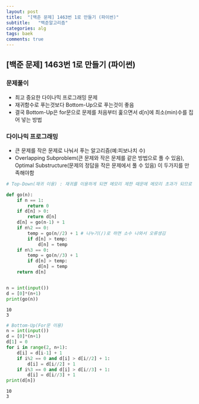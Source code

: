 ```yaml
---
layout: post
title:  "[백준 문제] 1463번 1로 만들기 (파이썬)"
subtitle:   "백준알고리즘"
categories: alg
tags: baek
comments: true
---
```


## [백준 문제] 1463번 1로 만들기 (파이썬)


### 문제풀이
- 최고 중요한 다이나믹 프로그래밍 문제
- 재귀함수로 푸는것보다 Bottom-Up으로 푸는것이 좋음
- 결국 Bottom-Up은 for문으로 문제를 처음부터 훑으면서 d[n]에 최소(min)수를 집어 넣는 방법
  
### 다이나믹 프로그래밍
- 큰 문제를 작은 문제로 나눠서 푸는 알고리즘(예:피보나치 수)
- Overlapping Subproblem(큰 문제와 작은 문제를 같은 방법으로 풀 수 있음), Optimal Substructure(문제의 정답을 작은 문제에서 풀 수 있음) 이 두가지를 만족해야함


```python
# Top-Down(재귀 이용) : 재귀를 이용하게 되면 메모리 제한 때문에 메모리 초과가 되므로 Bottom-Up으로 푸는 것이 좋다.

def go(n):
    if n == 1:
        return 0
    if d[n] > 0:
        return d[n]
    d[n] = go(n-1) + 1
    if n%2 == 0:
        temp = go(n//2) + 1 # 나누기(/)로 하면 소수 나와서 오류생김
        if d[n] > temp:
            d[n] = temp
    if n%3 == 0:
        temp = go(n//3) + 1
        if d[n] > temp:
            d[n] = temp
    return d[n]


n = int(input())
d = [0]*(n+1)
print(go(n))
```

    10
    3



```python
# Bottom-Up(For문 이용)
n = int(input())
d = [0]*(n+1)
d[1] = 0
for i in range(2, n+1):
    d[i] = d[i-1] + 1
    if i%2 == 0 and d[i] > d[i//2] + 1:
        d[i] = d[i//2] + 1
    if i%3 == 0 and d[i] > d[i//3] + 1:
        d[i] = d[i//3] + 1
print(d[n])
```

    10
    3
